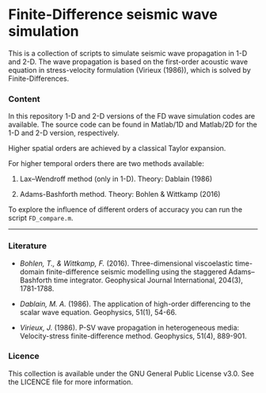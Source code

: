# Finite-Difference seismic wave simulation

This is a collection of scripts to simulate seismic wave propagation in 1-D and 2-D.
The wave propagation is based on the first-order acoustic wave equation in stress-velocity formulation (Virieux (1986)), which is solved by Finite-Differences. 

### Content

In this repository 1-D and 2-D versions of the FD wave simulation codes are available. 
The source code can be found in Matlab/1D and Matlab/2D for the 1-D and 2-D version, respectively.

Higher spatial orders are achieved by a classical Taylor expansion.

For higher temporal orders there are two methods available:

1. Lax–Wendroff method (only in 1-D). Theory: Dablain (1986)

2. Adams-Bashforth method. Theory: Bohlen & Wittkamp (2016)

To explore the influence of different orders of accuracy you can run the script `FD_compare.m`.

___

### Literature

* *Bohlen, T., & Wittkamp, F.* (2016). Three-dimensional viscoelastic time-domain finite-difference seismic modelling using the staggered Adams–Bashforth time integrator. Geophysical Journal International, 204(3), 1781-1788.

* *Dablain, M. A.* (1986). The application of high-order differencing to the scalar wave equation. Geophysics, 51(1), 54-66.

* *Virieux, J.* (1986). P-SV wave propagation in heterogeneous media: Velocity-stress finite-difference method. Geophysics, 51(4), 889-901.


### Licence 
This collection is available under the GNU General Public License v3.0. See the LICENCE file for more information.
